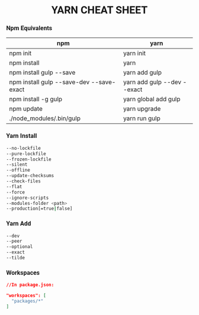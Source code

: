 <h1 style="font-family: Roboto" align="center">
YARN CHEAT SHEET
</h1> 

<h3 style="font-family: Roboto">
Npm Equivalents 
</h3>

| **npm**                                  | **yarn**                    |
|------------------------------------------|-----------------------------|
| npm init                                 | yarn init                   |
| npm install                              | yarn                        |
| npm install gulp --save                  | yarn add gulp               |
| npm install gulp --save-dev --save-exact | yarn add gulp --dev --exact |
| npm install -g gulp                      | yarn global add gulp        |
| npm update                               | yarn upgrade                |
| ./node_modules/.bin/gulp                 | yarn run gulp               | 

<h3 style="font-family: Roboto">
Yarn Install
</h3> 


```bash
--no-lockfile
--pure-lockfile
--frozen-lockfile
--silent
--offline
--update-checksums
--check-files
--flat
--force
--ignore-scripts
--modules-folder <path>
--production[=true|false] 
```

<h3 style="font-family: Roboto">
Yarn Add 
</h3> 

```bash
--dev
--peer
--optional
--exact
--tilde 
```

<h3 style="font-family: Roboto">
Workspaces 
</h3> 

```json 
//In package.json:

"workspaces": [
  "packages/*"
] 
```